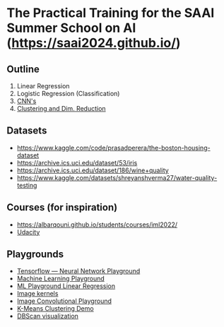 # The Practical Training for the SAAI Summer School on AI (https://saai2024.github.io/)



## Outline
1. Linear Regression
2. Logistic Regression (Classification)
3. [CNN's](https://www.canva.com/design/DAFpiQ1q8Fc/1sIC-4WIdjcMoLlb_uOXKw/edit?utm_content=DAFpiQ1q8Fc&utm_campaign=designshare&utm_medium=link2&utm_source=sharebutton)
4. [Clustering and Dim. Reduction](https://www.canva.com/design/DAFpuBh4X8M/4akDxbcnH2_Hl0nnw0V_5w/edit?utm_content=DAFpuBh4X8M&utm_campaign=designshare&utm_medium=link2&utm_source=sharebutton)

## Datasets
- https://www.kaggle.com/code/prasadperera/the-boston-housing-dataset
- https://archive.ics.uci.edu/dataset/53/iris
- https://archive.ics.uci.edu/dataset/186/wine+quality
- https://www.kaggle.com/datasets/shreyanshverma27/water-quality-testing

## Courses (for inspiration)
- https://albarqouni.github.io/students/courses/iml2022/
- [Udacity](https://www.udacity.com/school-of-ai)
  
## Playgrounds
- [Tensorflow — Neural Network Playground](https://playground.tensorflow.org/#activation=tanh&batchSize=10&dataset=circle&regDataset=[…]se&problem=classification&initZero=false&hideText=false) 
- [Machine Learning Playground](https://ml-playground.com/#)
- [ML Playground Linear Regression](https://mlplaygrounds.com/)
- [Image kernels](https://setosa.io/ev/image-kernels/)
- [Image Convolutional Playground](https://generic-github-user.github.io/Image-Convolution-Playground/src/)
- [K-Means Clustering Demo](https://user.ceng.metu.edu.tr/~akifakkus/courses/ceng574/k-means/)
- [DBScan visualization](https://www.naftaliharris.com/blog/visualizing-dbscan-clustering/)
